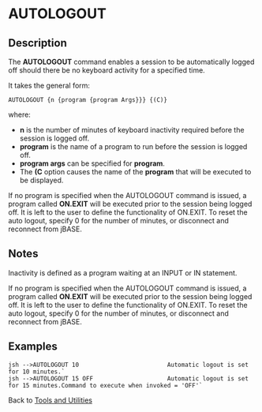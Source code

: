 # AUTOLOGOUT

<PageHeader />

## Description

The **AUTOLOGOUT** command enables a session to be automatically logged off should there be no keyboard activity for a specified time.

It takes the general form:

```
AUTOLOGOUT {n {program {program Args}}} {(C)}
```

where:

- **n** is the number of minutes of keyboard inactivity required before the session is logged off.
- **program** is the name of a program to run before the session is logged off.
- **program args** can be specified for **program**.
- The **(C** option causes the name of the **program** that will be executed to be displayed.

If no program is specified when the AUTOLOGOUT command is issued, a program called **ON.EXIT** will be executed prior to the session being logged off. It is left to the user to define the functionality of ON.EXIT. To reset the auto logout, specify 0 for the number of minutes, or disconnect and reconnect from jBASE.

## Notes

Inactivity is defined as a program waiting at an INPUT or IN statement.

If no program is specified when the AUTOLOGOUT command is issued, a program called **ON.EXIT** will be executed prior to the session being logged off. It is left to the user to define the functionality of ON.EXIT. To reset the auto logout, specify 0 for the number of minutes, or disconnect and reconnect from jBASE.

## Examples

```
jsh -->AUTOLOGOUT 10                         Automatic logout is set for 10 minutes.`
jsh -->AUTOLOGOUT 15 OFF                     Automatic logout is set for 15 minutes.Command to execute when invoked = 'OFF'`
```

Back to [Tools and Utilities](./../README.md)

<PageFooter />
